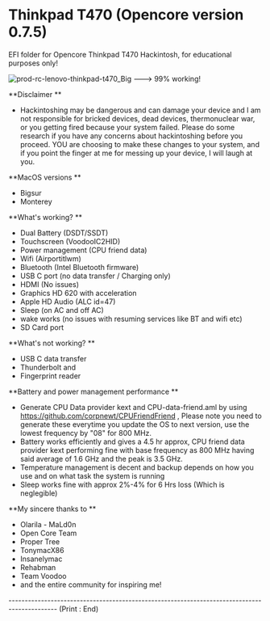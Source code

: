 # Thinkpad T470 (Opencore version 0.7.5)
 EFI folder for Opencore Thinkpad T470 Hackintosh, for educational purposes only!
 
![prod-rc-lenovo-thinkpad-t470_Big](https://user-images.githubusercontent.com/69560584/173252878-b85074c5-dff4-46bc-986a-e200deb44b8b.png) ---> 99% working!

**Disclaimer **
- Hackintoshing may be dangerous and can damage your device and I am not responsible for bricked devices, dead devices, thermonuclear war, or you getting fired because your system failed. Please do some research if you have any concerns about hackintoshing before you proceed. YOU are choosing to make these changes to your system, and if you point the finger at me for messing up your device, I will laugh at you.

**MacOS versions **
- Bigsur
- Monterey

**What's working? **

- Dual Battery (DSDT/SSDT) 
- Touchscreen (VoodooIC2HID)
- Power management (CPU friend data)
- Wifi (Airportitlwm)
- Bluetooth (Intel Bluetooth firmware)
- USB C port (no data transfer / Charging only)
- HDMI (No issues)
- Graphics HD 620 with acceleration
- Apple HD Audio (ALC id=47)
- Sleep (on AC and off AC)
- wake works (no issues with resuming services like BT and wifi etc)
- SD Card port


**What's not working? **
- USB C data transfer
- Thunderbolt and 
- Fingerprint reader

**Battery and power management performance **
- Generate CPU Data provider kext and CPU-data-friend.aml by using https://github.com/corpnewt/CPUFriendFriend , Please note you need to generate these everytime you update the OS to next version, use the lowest frequency by "08" for 800 MHz.
- Battery works efficiently and gives a 4.5 hr approx, CPU friend data provider kext performing fine with base frequency as 800 MHz having said average of 1.6 GHz and the peak is 3.5 GHz. 
- Temperature management is decent and backup depends on how you use and on what task the system is running
- Sleep works fine with approx 2%-4% for 6 Hrs loss (Which is neglegible)

**My sincere thanks to **
- Olarila - MaLd0n
- Open Core Team
- Proper Tree
- TonymacX86
- Insanelymac
- Rehabman
- Team Voodoo
- and the entire community for inspiring me!

--------------------------------------------------------------------------------------------- (Print : End)
